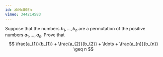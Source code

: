 ```yaml
---
id: zNHc80En
vimeo: 344214583
---
```


Suppose that the numbers $b_{1}, \ldots, b_{n}$ are a permutation of the positive numbers $a_{1}, \ldots, a_{n}$. Prove that
$$
\frac{a_{1}}{b_{1}} + \frac{a_{2}}{b_{2}} + \ldots + \frac{a_{n}}{b_{n}} \geq n
$$
